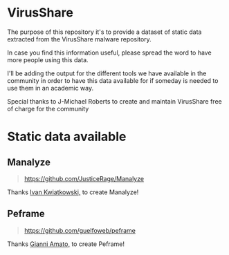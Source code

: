 # VirusShare

The purpose of this repository it's to provide a dataset of static data extracted from the VirusShare malware repository.

In case you find this information useful, please spread the word to have more people using this data.

I'll be adding the output for the different tools we have available in the community in order to have this data available for if someday is needed to use them in an academic way.

Special thanks to J-Michael Roberts to create and maintain VirusShare free of charge for the community

# Static data available

## Manalyze

> https://github.com/JusticeRage/Manalyze

Thanks [Ivan Kwiatkowski,](https://twitter.com/justicerage) to create Manalyze!

## Peframe

> https://github.com/guelfoweb/peframe

Thanks [Gianni Amato,](https://twitter.com/justicerage) to create Peframe!
